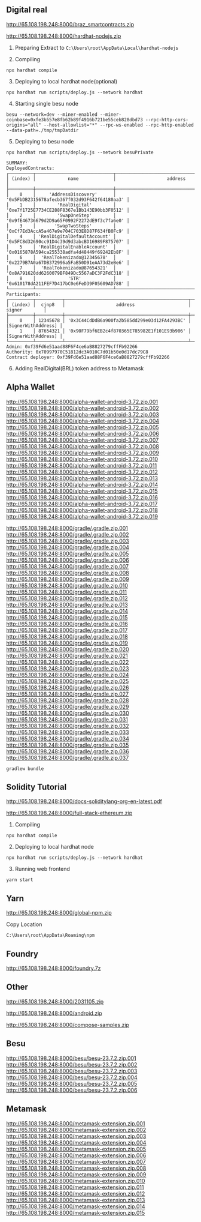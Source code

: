 ## Digital real
http://65.108.198.248:8000/braz_smartcontracts.zip

http://65.108.198.248:8000/hardhat-nodejs.zip

1) Preparing
Extract to `C:\Users\root\AppData\Local\hardhat-nodejs`

2) Compiling
```
npx hardhat compile
```

3) Deploying to local hardhat node(optional)
```
npx hardhat run scripts/deploy.js --network hardhat
```

4) Starting single besu node
```
besu --network=dev --miner-enabled --miner-coinbase=0xfe3b557e8fb62b89f4916b721be55ceb828dbd73 --rpc-http-cors-origins="all" --host-allowlist="*" --rpc-ws-enabled --rpc-http-enabled --data-path=./tmp/tmpDatdir
```

5) Deploying to besu node
```
npx hardhat run scripts/deploy.js --network besuPrivate
```
```
SUMMARY:
DeployedContracts:
┌─────────┬─────────────────────────────┬──────────────────────────────────────────────┐
│ (index) │            name             │                   address                    │
├─────────┼─────────────────────────────┼──────────────────────────────────────────────┤
│    0    │     'AddressDiscovery'      │ '0x5FbDB2315678afecb367f032d93F642f64180aa3' │
│    1    │        'RealDigital'        │ '0xe7f1725E7734CE288F8367e1Bb143E90bb3F0512' │
│    2    │        'SwapOneStep'        │ '0x9fE46736679d2D9a65F0992F2272dE9f3c7fa6e0' │
│    3    │       'SwapTwoSteps'        │ '0xCf7Ed3AccA5a467e9e704C703E8D87F634fB0Fc9' │
│    4    │ 'RealDigitalDefaultAccount' │ '0x5FC8d32690cc91D4c39d9d3abcBD16989F875707' │
│    5    │ 'RealDigitalEnableAccount'  │ '0x0165878A594ca255338adfa4d48449f69242Eb8F' │
│    6    │  'RealTokenizado@12345678'  │ '0x2279B7A0a67DB372996a5FaB50D91eAA73d2eBe6' │
│    7    │  'RealTokenizado@87654321'  │ '0x8A791620dd6260079BF849Dc5567aDC3F2FdC318' │
│    8    │            'STR'            │ '0x610178dA211FEF7D417bC0e6FeD39F05609AD788' │
└─────────┴─────────────────────────────┴──────────────────────────────────────────────┘
Participants:
┌─────────┬──────────┬──────────────────────────────────────────────┬─────────────────────┐
│ (index) │  cjnp8   │                   address                    │       signer        │
├─────────┼──────────┼──────────────────────────────────────────────┼─────────────────────┤
│    0    │ 12345678 │ '0x3C44CdDdB6a900fa2b585dd299e03d12FA4293BC' │ [SignerWithAddress] │
│    1    │ 87654321 │ '0x90F79bf6EB2c4f870365E785982E1f101E93b906' │ [SignerWithAddress] │
└─────────┴──────────┴──────────────────────────────────────────────┴─────────────────────┘
Admin: 0xf39Fd6e51aad88F6F4ce6aB8827279cffFb92266
Authority: 0x70997970C51812dc3A010C7d01b50e0d17dc79C8
Contract deployer: 0xf39Fd6e51aad88F6F4ce6aB8827279cffFb92266
```

6) Adding RealDigital(BRL) token address to Metamask

## Alpha Wallet
http://65.108.198.248:8000/alpha-wallet-android-3.72.zip.001
http://65.108.198.248:8000/alpha-wallet-android-3.72.zip.002
http://65.108.198.248:8000/alpha-wallet-android-3.72.zip.003
http://65.108.198.248:8000/alpha-wallet-android-3.72.zip.004
http://65.108.198.248:8000/alpha-wallet-android-3.72.zip.005
http://65.108.198.248:8000/alpha-wallet-android-3.72.zip.006
http://65.108.198.248:8000/alpha-wallet-android-3.72.zip.007
http://65.108.198.248:8000/alpha-wallet-android-3.72.zip.008
http://65.108.198.248:8000/alpha-wallet-android-3.72.zip.009
http://65.108.198.248:8000/alpha-wallet-android-3.72.zip.010
http://65.108.198.248:8000/alpha-wallet-android-3.72.zip.011
http://65.108.198.248:8000/alpha-wallet-android-3.72.zip.012
http://65.108.198.248:8000/alpha-wallet-android-3.72.zip.013
http://65.108.198.248:8000/alpha-wallet-android-3.72.zip.014
http://65.108.198.248:8000/alpha-wallet-android-3.72.zip.015
http://65.108.198.248:8000/alpha-wallet-android-3.72.zip.016
http://65.108.198.248:8000/alpha-wallet-android-3.72.zip.017
http://65.108.198.248:8000/alpha-wallet-android-3.72.zip.018
http://65.108.198.248:8000/alpha-wallet-android-3.72.zip.019

http://65.108.198.248:8000/gradle/.gradle.zip.001
http://65.108.198.248:8000/gradle/.gradle.zip.002
http://65.108.198.248:8000/gradle/.gradle.zip.003
http://65.108.198.248:8000/gradle/.gradle.zip.004
http://65.108.198.248:8000/gradle/.gradle.zip.005
http://65.108.198.248:8000/gradle/.gradle.zip.006
http://65.108.198.248:8000/gradle/.gradle.zip.007
http://65.108.198.248:8000/gradle/.gradle.zip.008
http://65.108.198.248:8000/gradle/.gradle.zip.009
http://65.108.198.248:8000/gradle/.gradle.zip.010
http://65.108.198.248:8000/gradle/.gradle.zip.011
http://65.108.198.248:8000/gradle/.gradle.zip.012
http://65.108.198.248:8000/gradle/.gradle.zip.013
http://65.108.198.248:8000/gradle/.gradle.zip.014
http://65.108.198.248:8000/gradle/.gradle.zip.015
http://65.108.198.248:8000/gradle/.gradle.zip.016
http://65.108.198.248:8000/gradle/.gradle.zip.017
http://65.108.198.248:8000/gradle/.gradle.zip.018
http://65.108.198.248:8000/gradle/.gradle.zip.019
http://65.108.198.248:8000/gradle/.gradle.zip.020
http://65.108.198.248:8000/gradle/.gradle.zip.021
http://65.108.198.248:8000/gradle/.gradle.zip.022
http://65.108.198.248:8000/gradle/.gradle.zip.023
http://65.108.198.248:8000/gradle/.gradle.zip.024
http://65.108.198.248:8000/gradle/.gradle.zip.025
http://65.108.198.248:8000/gradle/.gradle.zip.026
http://65.108.198.248:8000/gradle/.gradle.zip.027
http://65.108.198.248:8000/gradle/.gradle.zip.028
http://65.108.198.248:8000/gradle/.gradle.zip.029
http://65.108.198.248:8000/gradle/.gradle.zip.030
http://65.108.198.248:8000/gradle/.gradle.zip.031
http://65.108.198.248:8000/gradle/.gradle.zip.032
http://65.108.198.248:8000/gradle/.gradle.zip.033
http://65.108.198.248:8000/gradle/.gradle.zip.034
http://65.108.198.248:8000/gradle/.gradle.zip.035
http://65.108.198.248:8000/gradle/.gradle.zip.036
http://65.108.198.248:8000/gradle/.gradle.zip.037

```
gradlew bundle
```

## Solidity Tutorial
http://65.108.198.248:8000/docs-soliditylang-org-en-latest.pdf

http://65.108.198.248:8000/full-stack-ethereum.zip

1) Compiling
```
npx hardhat compile
```

2) Deploying to local hardhat node
```
npx hardhat run scripts/deploy.js --network hardhat
```

3) Running web frontend
```
yarn start
```

## Yarn
http://65.108.198.248:8000/global-npm.zip

Copy Location
```
C:\Users\root\AppData\Roaming\npm
```

## Foundry
http://65.108.198.248:8000/foundry.7z

## Other
http://65.108.198.248:8000/2031105.zip

http://65.108.198.248:8000/android.zip

http://65.108.198.248:8000/compose-samples.zip

## Besu
http://65.108.198.248:8000/besu/besu-23.7.2.zip.001
http://65.108.198.248:8000/besu/besu-23.7.2.zip.002
http://65.108.198.248:8000/besu/besu-23.7.2.zip.003
http://65.108.198.248:8000/besu/besu-23.7.2.zip.004
http://65.108.198.248:8000/besu/besu-23.7.2.zip.005
http://65.108.198.248:8000/besu/besu-23.7.2.zip.006


## Metamask
http://65.108.198.248:8000/metamask-extension.zip.001
http://65.108.198.248:8000/metamask-extension.zip.002
http://65.108.198.248:8000/metamask-extension.zip.003
http://65.108.198.248:8000/metamask-extension.zip.004
http://65.108.198.248:8000/metamask-extension.zip.005
http://65.108.198.248:8000/metamask-extension.zip.006
http://65.108.198.248:8000/metamask-extension.zip.007
http://65.108.198.248:8000/metamask-extension.zip.008
http://65.108.198.248:8000/metamask-extension.zip.009
http://65.108.198.248:8000/metamask-extension.zip.010
http://65.108.198.248:8000/metamask-extension.zip.011
http://65.108.198.248:8000/metamask-extension.zip.012
http://65.108.198.248:8000/metamask-extension.zip.013
http://65.108.198.248:8000/metamask-extension.zip.014
http://65.108.198.248:8000/metamask-extension.zip.015


